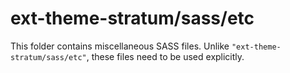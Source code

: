 # ext-theme-stratum/sass/etc

This folder contains miscellaneous SASS files. Unlike `"ext-theme-stratum/sass/etc"`, these files
need to be used explicitly.
